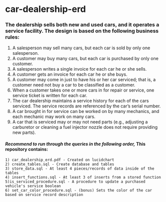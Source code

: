 # car-dealership-erd
### The dealership sells both new and used cars, and it operates a service facility. The design is based on the following business rules:
<ol>
    <li>A salesperson may sell many cars, but each car is sold by only one salesperson.</li>
    <li>A customer may buy many cars, but each car is purchased by only one customer.</li>
    <li>A salesperson writes a single invoice for each car he or she sells.</li>
    <li>A customer gets an invoice for each car he or she buys.</li>
    <li>A customer may come in just to have his or her car serviced; that is, a customer need not buy a car to be classified as a customer.</li>
    <li>When a customer takes one or more cars in for repair or service, one service ticket is written for each car.</li>
    <li>The car dealership maintains a service history for each of the cars serviced. The service records are referenced by the car’s serial number.</li>
    <li>A car brought in for service can be worked on by many mechanics, and each mechanic may work on many cars.</li>
    <li>A car that is serviced may or may not need parts (e.g., adjusting a carburetor or cleaning a fuel injector nozzle does not require providing new parts).</li>
</ol>

#### *Recommend to run through the queries in the following order,* This repository contains: 
```
1) car_dealership_erd.pdf - Created on lucidchart
2) create_tables.sql - Create database and tables
3) store_data.sql - At least 4 pieces/records of data inside of the tables
4) insert_functions.sql - At least 3 of inserts from a stored function
5)is_serviced_procedure.sql - A procedure to update a purchased vehicle's service boolean
6) set_car_color_procedure.sql - (bonus) Sets the color of the car based on service record description
```
